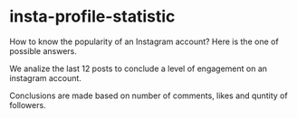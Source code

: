 # insta-profile-statistic
How to know the popularity of an Instagram account? Here is the one of possible answers.

We analize the last 12 posts to conclude a level of engagement on an instagram account. 

Conclusions are made based on number of comments, likes and quntity of followers.
